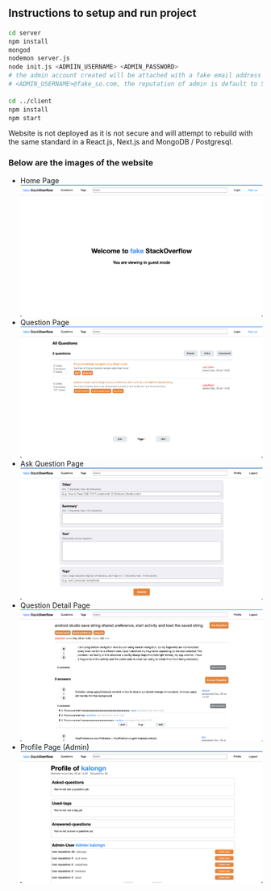 ## Instructions to setup and run project
```bash
cd server
npm install
mongod
nodemon server.js
node init.js <ADMIIN_USERNAME> <ADMIN_PASSWORD>
# the admin account created will be attached with a fake email address of
# <ADMIN_USERNAME>@fake_so.com, the reputation of admin is default to 50.

cd ../client
npm install
npm start

```

Website is not deployed as it is not secure and will attempt to rebuild with the same standard in a React.js, Next.js and MongoDB / Postgresql.   
### Below are the images of the website
- Home Page
![Home Page](./images/Home-Page.png)
- Question Page
![Question Page](./images/Question-Page.png)
- Ask Question Page
![Ask Question Page](./images/Ask-Question-Page.png)
- Question Detail Page
![Question Detail Page](./images/Question-Detail-Page.png)
- Profile Page (Admin)
![Profile Page](./images/Admin-Profile-Page.png)